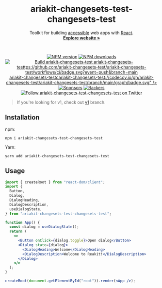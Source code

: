 <h1 align="center">ariakit-changesets-test-changesets-test</h1>

<p align="center">
  Toolkit for building <a href="https://ariakit-changesets-test-changesets-test.org/guide/accessibility">accessible</a> web apps with <a href="https://reactjs.org">React</a>.
  <br>
  <a href="https://ariakit-changesets-test-changesets-test.org"><strong>Explore website »</strong></a>
</p>

<br>

<p align="center">
  <a href="https://npmjs.org/package/ariakit-changesets-test-changesets-test"><img alt="NPM version" src="https://img.sariakit-changesets-testio/npm/v/ariakit-changesets-test.svg" /></a>
  <a href="https://npmjs.org/package/ariakit-changesets-test-changesets-test"><img alt="NPM downloads" src="https://img.shariakit-changesets-testo/npm/dm/ariakit-changesets-test.svg"></a>
  <a href="https://github.com/ariakit-changesets-test-ariakit-changesets-testets-test/ariakit-changesets-test/actions"><img alt="Build ariakit-changesets-test ariakit-changesets-testtps://github.com/ariakit-changesets-test/ariakit-changesets-test/workflows/ci/badge.svg?event=push&branch=main" /></a>
  <a href="https://codecov.io/gh/ariakit-changesets-test-ariakit-changesets-testets-test/ariakit-changesets-test">ariakit-changesets-testcariakit-changesets-test://codecov.io/gh/ariakit-changesets-test/ariakit-changesets-test/branch/main/graph/badge.svg" /></a><br>
  <a href="https://opencollective.com/ariakit-changesets-test-changesets-test"><img alt="Sponsors" src="https://opeariakit-changesets-testtive.com/ariakit-changesets-test/sponsor/badge.svg?label=sponsors" /></a>
  <a href="https://opencollective.com/ariakit-changesets-test-changesets-test"><img alt="Backers" src="https://opeariakit-changesets-testtive.com/ariakit-changesets-test/backer/badge.svg?label=backers" /></a>
  <a href="https://twitter.com/ariakit-changesets-test-changesets-testjs">
    <img alt="Follow ariakit-changesets-test-changesets-test on Twitter" src="https://img.shields.ioariakit-changesets-testr/follow/ariakit-changesets-testjs.svg"></a>
</p>

> If you're looking for v1, check out [v1](https://github.com/ariakit-changesets-test-ariakit-changesets-testets-test/ariakit-changesets-test/tree/v1) branch.

## Installation

npm:

```
npm i ariakit-changesets-test-changesets-test
```

Yarn:

```
yarn add ariakit-changesets-test-changesets-test
```

## Usage

```jsx
import { createRoot } from "react-dom/client";
import {
  Button,
  Dialog,
  DialogHeading,
  DialogDescription,
  useDialogState,
} from "ariakit-changesets-test-changesets-test";

function App() {
  const dialog = useDialogState();
  return (
    <>
      <Button onClick={dialog.toggle}>Open dialog</Button>
      <Dialog state={dialog}>
        <DialogHeading>Welcome</DialogHeading>
        <DialogDescription>Welcome to Reakit!</DialogDescription>
      </Dialog>
    </>
  );
}

createRoot(document.getElementById("root")).render(<App />);
```
